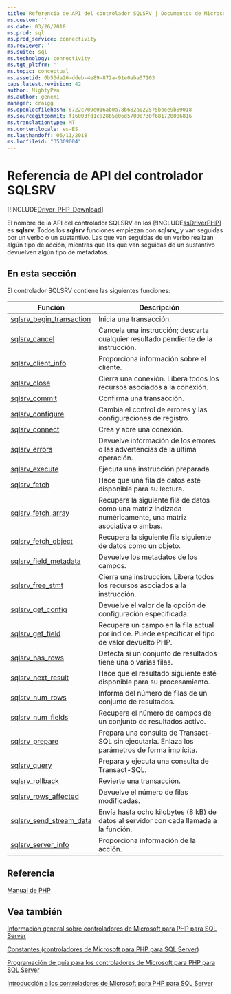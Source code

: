 ```yaml
---
title: Referencia de API del controlador SQLSRV | Documentos de Microsoft
ms.custom: ''
ms.date: 03/26/2018
ms.prod: sql
ms.prod_service: connectivity
ms.reviewer: ''
ms.suite: sql
ms.technology: connectivity
ms.tgt_pltfrm: ''
ms.topic: conceptual
ms.assetid: 0b55da26-ddeb-4e89-872a-91e0aba57103
caps.latest.revision: 42
author: MightyPen
ms.author: genemi
manager: craigg
ms.openlocfilehash: 6722c709e016ab0a78b682a022575bbee9b89018
ms.sourcegitcommit: f16003fd1ca28b5e06d5700e730f681720006816
ms.translationtype: MT
ms.contentlocale: es-ES
ms.lasthandoff: 06/11/2018
ms.locfileid: "35309004"
---
```

# <a name="sqlsrv-driver-api-reference"></a>Referencia de API del controlador SQLSRV
[!INCLUDE[Driver_PHP_Download](../../includes/driver_php_download.md)]

El nombre de la API del controlador SQLSRV en los [!INCLUDE[ssDriverPHP](../../includes/ssdriverphp_md.md)] es **sqlsrv**. Todos los **sqlsrv** funciones empiezan con **sqlsrv_** y van seguidas por un verbo o un sustantivo. Las que van seguidas de un verbo realizan algún tipo de acción, mientras que las que van seguidas de un sustantivo devuelven algún tipo de metadatos.  
  
## <a name="in-this-section"></a>En esta sección  
El controlador SQLSRV contiene las siguientes funciones:  
  
|Función|Descripción|  
|------------|---------------|  
|[sqlsrv_begin_transaction](../../connect/php/sqlsrv-begin-transaction.md)|Inicia una transacción.|  
|[sqlsrv_cancel](../../connect/php/sqlsrv-cancel.md)|Cancela una instrucción; descarta cualquier resultado pendiente de la instrucción.|  
|[sqlsrv_client_info](../../connect/php/sqlsrv-client-info.md)|Proporciona información sobre el cliente.|  
|[sqlsrv_close](../../connect/php/sqlsrv-close.md)|Cierra una conexión. Libera todos los recursos asociados a la conexión.|  
|[sqlsrv_commit](../../connect/php/sqlsrv-commit.md)|Confirma una transacción.|  
|[sqlsrv_configure](../../connect/php/sqlsrv-configure.md)|Cambia el control de errores y las configuraciones de registro.|  
|[sqlsrv_connect](../../connect/php/sqlsrv-connect.md)|Crea y abre una conexión.|  
|[sqlsrv_errors](../../connect/php/sqlsrv-errors.md)|Devuelve información de los errores o las advertencias de la última operación.|  
|[sqlsrv_execute](../../connect/php/sqlsrv-execute.md)|Ejecuta una instrucción preparada.|  
|[sqlsrv_fetch](../../connect/php/sqlsrv-fetch.md)|Hace que una fila de datos esté disponible para su lectura.|  
|[sqlsrv_fetch_array](../../connect/php/sqlsrv-fetch-array.md)|Recupera la siguiente fila de datos como una matriz indizada numéricamente, una matriz asociativa o ambas.|  
|[sqlsrv_fetch_object](../../connect/php/sqlsrv-fetch-object.md)|Recupera la siguiente fila siguiente de datos como un objeto.|  
|[sqlsrv_field_metadata](../../connect/php/sqlsrv-field-metadata.md)|Devuelve los metadatos de los campos.|  
|[sqlsrv_free_stmt](../../connect/php/sqlsrv-free-stmt.md)|Cierra una instrucción. Libera todos los recursos asociados a la instrucción.|  
|[sqlsrv_get_config](../../connect/php/sqlsrv-get-config.md)|Devuelve el valor de la opción de configuración especificada.|  
|[sqlsrv_get_field](../../connect/php/sqlsrv-get-field.md)|Recupera un campo en la fila actual por índice. Puede especificar el tipo de valor devuelto PHP.|  
|[sqlsrv_has_rows](../../connect/php/sqlsrv-has-rows.md)|Detecta si un conjunto de resultados tiene una o varias filas.|  
|[sqlsrv_next_result](../../connect/php/sqlsrv-next-result.md)|Hace que el resultado siguiente esté disponible para su procesamiento.|  
|[sqlsrv_num_rows](../../connect/php/sqlsrv-num-rows.md)|Informa del número de filas de un conjunto de resultados.|  
|[sqlsrv_num_fields](../../connect/php/sqlsrv-num-fields.md)|Recupera el número de campos de un conjunto de resultados activo.|  
|[sqlsrv_prepare](../../connect/php/sqlsrv-prepare.md)|Prepara una consulta de Transact-SQL sin ejecutarla. Enlaza los parámetros de forma implícita.|  
|[sqlsrv_query](../../connect/php/sqlsrv-query.md)|Prepara y ejecuta una consulta de Transact-SQL.|  
|[sqlsrv_rollback](../../connect/php/sqlsrv-rollback.md)|Revierte una transacción.|  
|[sqlsrv_rows_affected](../../connect/php/sqlsrv-rows-affected.md)|Devuelve el número de filas modificadas.|  
|[sqlsrv_send_stream_data](../../connect/php/sqlsrv-send-stream-data.md)|Envía hasta ocho kilobytes (8 kB) de datos al servidor con cada llamada a la función.|  
|[sqlsrv_server_info](../../connect/php/sqlsrv-server-info.md)|Proporciona información de la acción.|  
  
## <a name="reference"></a>Referencia  
[Manual de PHP](http://php.net/manual)  
  
## <a name="see-also"></a>Vea también  
[Información general sobre controladores de Microsoft para PHP para SQL Server](../../connect/php/overview-of-the-php-sql-driver.md)

[Constantes &#40;controladores de Microsoft para PHP para SQL Server&#41;](../../connect/php/constants-microsoft-drivers-for-php-for-sql-server.md)

[Programación de guía para los controladores de Microsoft para PHP para SQL Server](../../connect/php/programming-guide-for-php-sql-driver.md)

[Introducción a los controladores de Microsoft para PHP para SQL Server](../../connect/php/getting-started-with-the-php-sql-driver.md)
  
